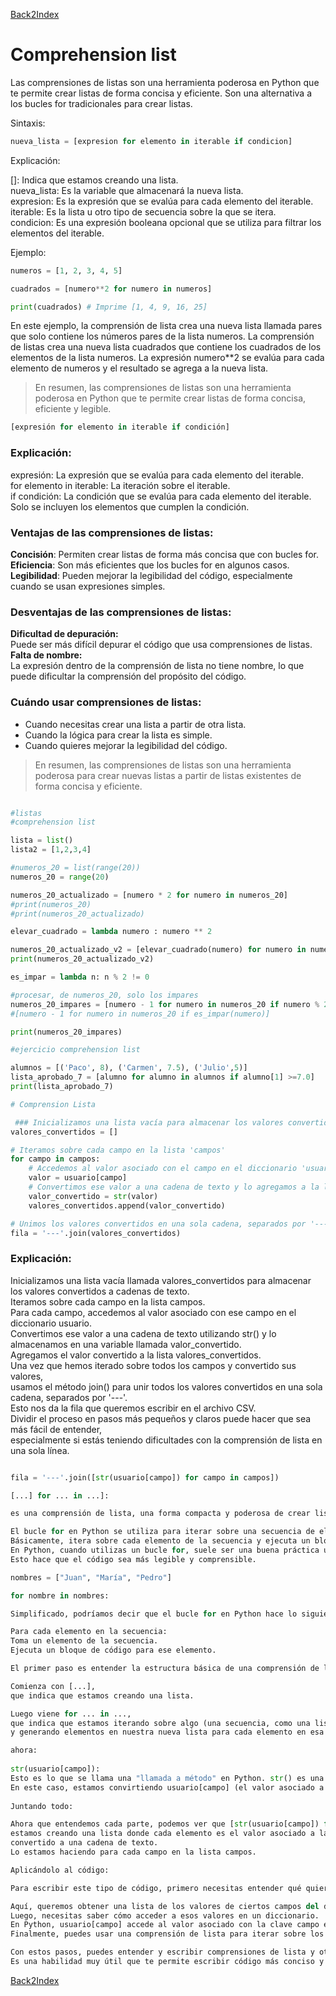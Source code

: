 [Back2Index](https://github.com/jdmc/learning/blob/master/notes.md) 
# Comprehension list

Las comprensiones de listas son una herramienta poderosa en Python que te permite crear listas de forma concisa y eficiente. 
Son una alternativa a los bucles for tradicionales para crear listas.

Sintaxis:
```python
nueva_lista = [expresion for elemento in iterable if condicion]
```

Explicación:    

[]: Indica que estamos creando una lista.    
nueva_lista: Es la variable que almacenará la nueva lista.    
expresion: Es la expresión que se evalúa para cada elemento del iterable.    
iterable: Es la lista u otro tipo de secuencia sobre la que se itera.    
condicion: Es una expresión booleana opcional que se utiliza para filtrar los elementos del iterable.    

Ejemplo:    

```python 
numeros = [1, 2, 3, 4, 5]

cuadrados = [numero**2 for numero in numeros]

print(cuadrados) # Imprime [1, 4, 9, 16, 25]
```

En este ejemplo, la comprensión de lista crea una nueva lista llamada pares que solo contiene los números pares de la lista numeros.
La comprensión de listas crea una nueva lista cuadrados que contiene los cuadrados de los elementos de la lista numeros. 
La expresión numero**2 se evalúa para cada elemento de numeros y el resultado se agrega a la nueva lista.


>En resumen, las comprensiones de listas son una herramienta poderosa en Python que te permite crear listas de forma concisa, eficiente y legible.

```python
[expresión for elemento in iterable if condición]
```
### Explicación:

expresión: La expresión que se evalúa para cada elemento del iterable.    
for elemento in iterable: La iteración sobre el iterable.    
if condición: La condición que se evalúa para cada elemento del iterable.     
Solo se incluyen los elementos que cumplen la condición.    

### Ventajas de las comprensiones de listas:

**Concisión**: Permiten crear listas de forma más concisa que con bucles for.    
**Eficiencia**: Son más eficientes que los bucles for en algunos casos.    
**Legibilidad**: Pueden mejorar la legibilidad del código, especialmente cuando se usan expresiones simples.    

### Desventajas de las comprensiones de listas:

**Dificultad de depuración:**    
Puede ser más difícil depurar el código que usa comprensiones de listas.    
**Falta de nombre:**     
La expresión dentro de la comprensión de lista no tiene nombre, lo que puede dificultar la comprensión del propósito del código.

### Cuándo usar comprensiones de listas:

* Cuando necesitas crear una lista a partir de otra lista.
* Cuando la lógica para crear la lista es simple.
* Cuando quieres mejorar la legibilidad del código. 

>En resumen, las comprensiones de listas son una herramienta poderosa para crear nuevas listas a partir de listas existentes de forma concisa y eficiente.

```python

#listas
#comprehension list

lista = list()
lista2 = [1,2,3,4]

#numeros_20 = list(range(20))
numeros_20 = range(20)

numeros_20_actualizado = [numero * 2 for numero in numeros_20]
#print(numeros_20)
#print(numeros_20_actualizado)

elevar_cuadrado = lambda numero : numero ** 2

numeros_20_actualizado_v2 = [elevar_cuadrado(numero) for numero in numeros_20]
print(numeros_20_actualizado_v2)

es_impar = lambda n: n % 2 != 0

#procesar, de numeros_20, solo los impares
numeros_20_impares = [numero - 1 for numero in numeros_20 if numero % 2 != 0] # muestra pares por el "numero - 1"
#[numero - 1 for numero in numeros_20 if es_impar(numero)]

print(numeros_20_impares)

#ejercicio comprehension list

alumnos = [('Paco', 8), ('Carmen', 7.5), ('Julio',5)]
lista_aprobado_7 = [alumno for alumno in alumnos if alumno[1] >=7.0]
print(lista_aprobado_7)

# Comprension Lista

 ### Inicializamos una lista vacía para almacenar los valores convertidos a cadenas de texto
valores_convertidos = []

# Iteramos sobre cada campo en la lista 'campos'
for campo in campos:
    # Accedemos al valor asociado con el campo en el diccionario 'usuario'
    valor = usuario[campo]
    # Convertimos ese valor a una cadena de texto y lo agregamos a la lista 'valores_convertidos'
    valor_convertido = str(valor)
    valores_convertidos.append(valor_convertido)

# Unimos los valores convertidos en una sola cadena, separados por '---'
fila = '---'.join(valores_convertidos)

```
### Explicación:

Inicializamos una lista vacía llamada valores_convertidos para almacenar los valores convertidos a cadenas de texto.    
Iteramos sobre cada campo en la lista campos.    
Para cada campo, accedemos al valor asociado con ese campo en el diccionario usuario.     
Convertimos ese valor a una cadena de texto utilizando str() y lo almacenamos en una variable llamada valor_convertido.    
Agregamos el valor convertido a la lista valores_convertidos.     
Una vez que hemos iterado sobre todos los campos y convertido sus valores,     
usamos el método join() para unir todos los valores convertidos en una sola cadena, separados por '---'.     
Esto nos da la fila que queremos escribir en el archivo CSV.    
Dividir el proceso en pasos más pequeños y claros puede hacer que sea más fácil de entender,     
especialmente si estás teniendo dificultades con la comprensión de lista en una sola línea.    
 
```python

fila = '---'.join([str(usuario[campo]) for campo in campos])

[...] for ... in ...]: 

es una comprensión de lista, una forma compacta y poderosa de crear listas en Python. 

El bucle for en Python se utiliza para iterar sobre una secuencia de elementos, como una lista, una tupla, un diccionario, etc. 
Básicamente, itera sobre cada elemento de la secuencia y ejecuta un bloque de código para cada elemento.
En Python, cuando utilizas un bucle for, suele ser una buena práctica utilizar una variable que describa de manera clara el tipo de elementos que se están iterando. 
Esto hace que el código sea más legible y comprensible.

nombres = ["Juan", "María", "Pedro"]

for nombre in nombres:

Simplificado, podríamos decir que el bucle for en Python hace lo siguiente:

Para cada elemento en la secuencia:
Toma un elemento de la secuencia.
Ejecuta un bloque de código para ese elemento.

El primer paso es entender la estructura básica de una comprensión de lista. 

Comienza con [...], 
que indica que estamos creando una lista. 

Luego viene for ... in ..., 
que indica que estamos iterando sobre algo (una secuencia, como una lista) 
y generando elementos en nuestra nueva lista para cada elemento en esa secuencia.

ahora:
    
str(usuario[campo]):
Esto es lo que se llama una "llamada a método" en Python. str() es una función que convierte su argumento en una cadena de texto. 
En este caso, estamos convirtiendo usuario[campo] (el valor asociado a la clave campo en el diccionario usuario) en una cadena de texto.
        
Juntando todo:

Ahora que entendemos cada parte, podemos ver que [str(usuario[campo]) for campo in campos] significa que:
estamos creando una lista donde cada elemento es el valor asociado a la clave campo en el diccionario usuario, 
convertido a una cadena de texto. 
Lo estamos haciendo para cada campo en la lista campos.

Aplicándolo al código:

Para escribir este tipo de código, primero necesitas entender qué quieres lograr. 

Aquí, queremos obtener una lista de los valores de ciertos campos del diccionario usuario como cadenas de texto.
Luego, necesitas saber cómo acceder a esos valores en un diccionario. 
En Python, usuario[campo] accede al valor asociado con la clave campo en el diccionario usuario.
Finalmente, puedes usar una comprensión de lista para iterar sobre los campos deseados (campo in campos) y obtener los valores asociados (usuario[campo]), convirtiéndolos a cadenas de texto (str(usuario[campo])).

Con estos pasos, puedes entender y escribir comprensiones de lista y otros tipos de código en Python. 
Es una habilidad muy útil que te permite escribir código más conciso y legible.

```

[Back2Index](https://github.com/jdmc/learning/blob/master/notes.md)  